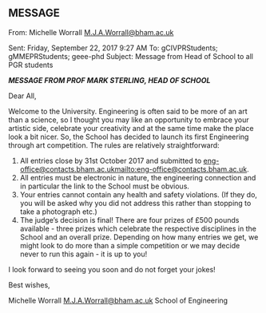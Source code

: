 

## MESSAGE 
From: Michelle Worrall
M.J.A.Worrall@bham.ac.uk

Sent: Friday, September 22, 2017 9:27 AM
To: gCIVPRStudents; gMMEPRStudents; geee-phd
Subject: Message from Head of School to all PGR students

***MESSAGE FROM PROF MARK STERLING, HEAD OF SCHOOL***

Dear All,

Welcome to the University. Engineering is often said to be more of an art than a science, so I thought you may like an opportunity to embrace your artistic side, celebrate your creativity and at the same time make the place look a bit nicer.  So, the School has decided to launch its first Engineering through art competition.  The rules are relatively straightforward:

  1.  All entries close by 31st October 2017 and submitted to eng-office@contacts.bham.ac.uk<mailto:eng-office@contacts.bham.ac.uk>.
  2.  All entries must be electronic in nature, the engineering connection and in particular the link to the School must be obvious.
  3.  Your entries cannot contain any health and safety violations.  (If they do, you will be asked why you did not address this rather than stopping to take a photograph etc.)
  4.  The judge’s decision is final!
There are four prizes of £500 pounds available - three prizes which celebrate the respective disciplines in the School and an overall prize.  Depending on how many entries we get, we might look to do more than a simple competition or we may decide never to run this again - it is up to you!

I look forward to seeing you soon and do not forget your jokes!


Best wishes,


Michelle Worrall
M.J.A.Worrall@bham.ac.uk
School of Engineering



